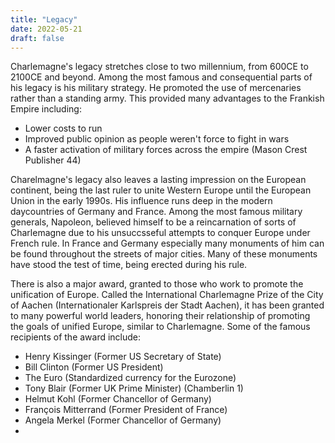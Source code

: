 ```yaml
---
title: "Legacy"
date: 2022-05-21
draft: false
---
```


Charlemagne's legacy stretches close to two millennium, from 600CE to 2100CE and beyond. Among the most famous and consequential parts of his legacy is his military strategy. He promoted the use of mercenaries rather than a standing army. This provided many advantages to the Frankish Empire including:
- Lower costs to run
- Improved public opinion as people weren't force to fight in wars
- A faster activation of military forces across the empire (Mason Crest Publisher 44)

Charelmagne's legacy also leaves a lasting impression on the European continent, being the last ruler to unite Western Europe until the European Union in the early 1990s. His influence runs deep in the modern daycountries of Germany and France. Among the most famous military generals, Napoleon, believed himself to be a reincarnation of sorts of Charlemagne due to his unsuccsseful attempts to conquer Europe under French rule. In France and Germany especially many monuments of him can be found throughout the streets of major cities. Many of these monuments have stood the test of time, being erected during his rule. 

There is also a major award, granted to those who work to promote the unification of Europe. Called the International Charlemagne Prize of the City of Aachen (Internationaler Karlspreis der Stadt Aachen), it has been granted to many powerful world leaders, honoring their relationship of promoting the goals of unified Europe, similar to Charlemagne. Some of the famous recipients of the award include: 
- Henry Kissinger (Former US Secretary of State)
- Bill Clinton (Former US President)
- The Euro (Standardized currency for the Eurozone)
- Tony Blair (Former UK Prime Minister) (Chamberlin 1)
- Helmut Kohl (Former Chancellor of Germany)
- François Mitterrand (Former President of France)
- Angela Merkel (Former Chancellor of Germany)
- 
